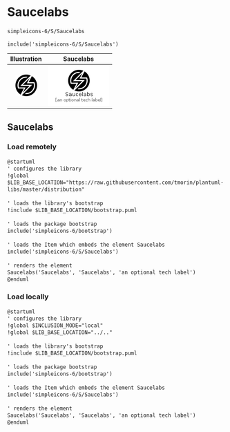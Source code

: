 # Saucelabs


```text
simpleicons-6/S/Saucelabs
```

```text
include('simpleicons-6/S/Saucelabs')
```



| Illustration | Saucelabs |
| :---: | :---: |
| ![illustration for Illustration](../../simpleicons-6/S/Saucelabs.png) | ![illustration for Saucelabs](../../simpleicons-6/S/Saucelabs.Local.png) |




## Saucelabs

### Load remotely
```plantuml
@startuml
' configures the library
!global $LIB_BASE_LOCATION="https://raw.githubusercontent.com/tmorin/plantuml-libs/master/distribution"

' loads the library's bootstrap
!include $LIB_BASE_LOCATION/bootstrap.puml

' loads the package bootstrap
include('simpleicons-6/bootstrap')

' loads the Item which embeds the element Saucelabs
include('simpleicons-6/S/Saucelabs')

' renders the element
Saucelabs('Saucelabs', 'Saucelabs', 'an optional tech label')
@enduml
```

### Load locally
```plantuml
@startuml
' configures the library
!global $INCLUSION_MODE="local"
!global $LIB_BASE_LOCATION="../.."

' loads the library's bootstrap
!include $LIB_BASE_LOCATION/bootstrap.puml

' loads the package bootstrap
include('simpleicons-6/bootstrap')

' loads the Item which embeds the element Saucelabs
include('simpleicons-6/S/Saucelabs')

' renders the element
Saucelabs('Saucelabs', 'Saucelabs', 'an optional tech label')
@enduml
```

